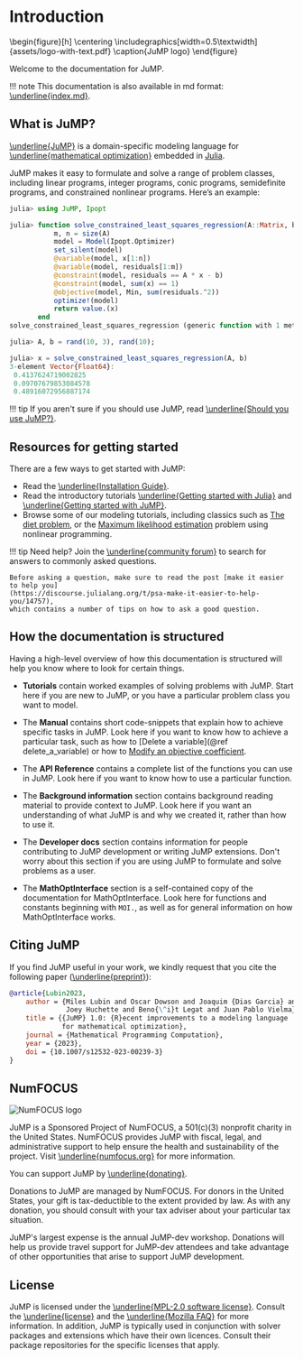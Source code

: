 # Introduction

\begin{figure}[h]
  \centering
  \includegraphics[width=0.5\textwidth]{assets/logo-with-text.pdf}
  \caption{JuMP logo}
\end{figure}

Welcome to the documentation for JuMP.

!!! note
This documentation is also available in md format: [\underline{index.md}](https://github.com/jump-dev/JuMP.jl/blob/master/docs/src/index.md).

## What is JuMP?

[\underline{JuMP}](https://github.com/jump-dev/JuMP.jl) is a domain-specific modeling
language for [\underline{mathematical optimization}](https://en.wikipedia.org/wiki/Mathematical_optimization)
embedded in [Julia](https://julialang.org/).

JuMP makes it easy to formulate and solve a range of problem classes, including
linear programs, integer programs, conic programs, semidefinite programs, and
constrained nonlinear programs. Here’s an example:

```julia
julia> using JuMP, Ipopt

julia> function solve_constrained_least_squares_regression(A::Matrix, b::Vector)
           m, n = size(A)
           model = Model(Ipopt.Optimizer)
           set_silent(model)
           @variable(model, x[1:n])
           @variable(model, residuals[1:m])
           @constraint(model, residuals == A * x - b)
           @constraint(model, sum(x) == 1)
           @objective(model, Min, sum(residuals.^2))
           optimize!(model)
           return value.(x)
       end
solve_constrained_least_squares_regression (generic function with 1 method)

julia> A, b = rand(10, 3), rand(10);

julia> x = solve_constrained_least_squares_regression(A, b)
3-element Vector{Float64}:
 0.4137624719002825
 0.09707679853084578
 0.48916072956887174
```

!!! tip
If you aren't sure if you should use JuMP, read [\underline{Should you use JuMP?}](https://github.com/jump-dev/JuMP.jl/blob/master/docs/src/should_i_use.md).

## Resources for getting started

There are a few ways to get started with JuMP:

- Read the [\underline{Installation Guide}](https://github.com/jump-dev/JuMP.jl/blob/master/docs/src/installation.md).
- Read the introductory tutorials [\underline{Getting started with Julia}](https://github.com/jump-dev/JuMP.jl/blob/master/docs/src/tutorials/getting_started/introduction.md) and
  [\underline{Getting started with JuMP}](https://github.com/jump-dev/JuMP.jl/blob/master/docs/src/tutorials/getting_started/introduction.md).
- Browse some of our modeling tutorials, including classics such as
  [The diet problem](@ref), or the [Maximum likelihood estimation](@ref) problem
  using nonlinear programming.

!!! tip
Need help? Join the [\underline{community forum}](https://jump.dev/forum)
to search for answers to commonly asked questions.

    Before asking a question, make sure to read the post [make it easier to help you]
    (https://discourse.julialang.org/t/psa-make-it-easier-to-help-you/14757),
    which contains a number of tips on how to ask a good question.

## How the documentation is structured

Having a high-level overview of how this documentation is structured will help
you know where to look for certain things.

- **Tutorials** contain worked examples of solving problems with JuMP. Start
  here if you are new to JuMP, or you have a particular problem class you want
  to model.

- The **Manual** contains short code-snippets that explain how to achieve
  specific tasks in JuMP. Look here if you want to know how to achieve a
  particular task, such as how to [Delete a variable](@ref delete_a_variable) or
  how to [Modify an objective coefficient](@ref).

- The **API Reference** contains a complete list of the functions you can use in
  JuMP. Look here if you want to know how to use a particular function.

- The **Background information** section contains background reading material to
  provide context to JuMP. Look here if you want an understanding of what JuMP
  is and why we created it, rather than how to use it.

- The **Developer docs** section contains information for people contributing to
  JuMP development or writing JuMP extensions. Don't worry about this section if
  you are using JuMP to formulate and solve problems as a user.

- The **MathOptInterface** section is a self-contained copy of the documentation
  for MathOptInterface. Look here for functions and constants beginning with
  `MOI.`, as well as for general information on how MathOptInterface works.

## Citing JuMP

If you find JuMP useful in your work, we kindly request that you cite the
following paper ([\underline{preprint}](https://arxiv.org/abs/2206.03866)):

```bibtex
@article{Lubin2023,
    author = {Miles Lubin and Oscar Dowson and Joaquim {Dias Garcia} and 
              Joey Huchette and Beno{\^i}t Legat and Juan Pablo Vielma},
    title = {{JuMP} 1.0: {R}ecent improvements to a modeling language
             for mathematical optimization},
    journal = {Mathematical Programming Computation},
    year = {2023},
    doi = {10.1007/s12532-023-00239-3}
}
```

## NumFOCUS

![NumFOCUS logo](assets/numfocus-logo.png)

JuMP is a Sponsored Project of NumFOCUS, a 501(c)(3) nonprofit charity in the
United States. NumFOCUS provides JuMP with fiscal, legal, and administrative
support to help ensure the health and sustainability of the project. Visit
[\underline{numfocus.org}](https://numfocus.org) for more information.

You can support JuMP by [\underline{donating}](https://numfocus.org/donate-to-jump).

Donations to JuMP are managed by NumFOCUS. For donors in the United States,
your gift is tax-deductible to the extent provided by law. As with any donation,
you should consult with your tax adviser about your particular tax situation.

JuMP's largest expense is the annual JuMP-dev workshop. Donations will help us
provide travel support for JuMP-dev attendees and take advantage of other
opportunities that arise to support JuMP development.

## License

JuMP is licensed under the [\underline{MPL-2.0 software license}](https://mozilla.org/MPL/2.0/).
Consult the [\underline{license}](https://github.com/jump-dev/JuMP.jl/blob/master/LICENSE.md)
and the [\underline{Mozilla FAQ}](https://www.mozilla.org/en-US/MPL/2.0/FAQ/) for more
information. In addition, JuMP is typically used in conjunction with solver
packages and extensions which have their own licences. Consult their package
repositories for the specific licenses that apply.
